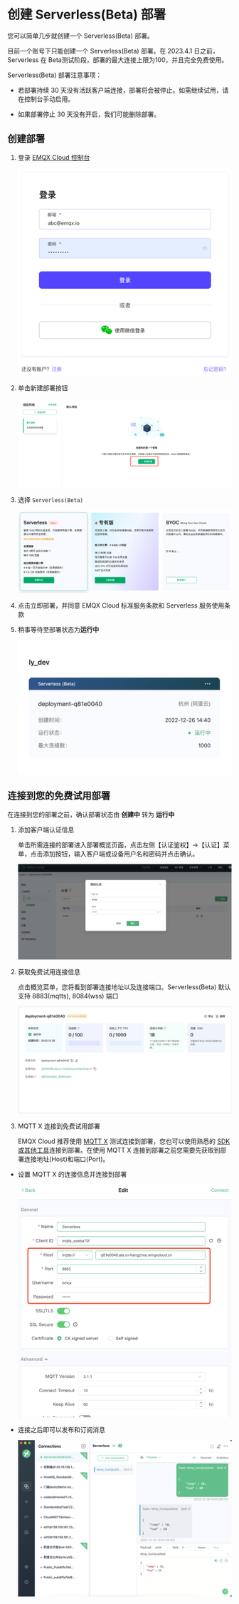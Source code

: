 # 创建 Serverless(Beta) 部署

您可以简单几步就创建一个 Serverless(Beta) 部署。

目前一个账号下只能创建一个 Serverless(Beta) 部署。在 2023.4.1 日之前，Serverless 在 Beta测试阶段，部署的最大连接上限为100，并且完全免费使用。


Serverless(Beta) 部署注意事项：

* 若部署持续 30 天没有活跃客户端连接，部署将会被停止。如需继续试用，请在控制台手动启用。

* 如果部署停止 30 天没有开启，我们可能删除部署。



## 创建部署

1. 登录 [EMQX Cloud 控制台](https://cloud.emqx.com/console/)

   ![login_console](./_assets/login.png)

2. 单击新建部署按钮

   ![first_create_deployment](./_assets/first_create_deployment.png)

3. 选择 `Serverless(Beta)`

   ![create_serverless](./_assets/create_serverless.png)

4. 点击立即部署，并同意 EMQX Cloud 标准服务条款和 Serverless 服务使用条款


5. 稍事等待至部署状态为**运行中**

   ![serverless_running](./_assets/serverless_running.png)

## 连接到您的免费试用部署

在连接到您的部署之前，确认部署状态由 **创建中** 转为 **运行中**

1. 添加客户端认证信息

   单击所需连接的部署进入部署概览页面，点击左侧【认证鉴权】->【认证】菜单，点击添加按钮，输入客户端或设备用户名和密码并点击确认。

   ![add_users](./_assets/serverless_auth.png)

2. 获取免费试用连接信息

   点击概览菜单，您将看到部署连接地址以及连接端口。Serverless(Beta) 默认支持 8883(mqtts), 8084(wss) 端口

   ![connections](./_assets/serverless_overview.png)

3. MQTT X 连接到免费试用部署

   EMQX Cloud 推荐使用 [MQTT X](https://mqttx.app/zh/) 测试连接到部署，您也可以使用熟悉的 [SDK 或其他工具](../connect_to_deployments/overview.md)连接到部署。在使用 MQTT X 连接到部署之前您需要先获取到部署连接地址(Host)和端口(Port)。

* 设置 MQTT X 的连接信息并连接到部署 

    ![mqttx_mqtt](./_assets/mqttx_serverless.png)

* 连接之后即可以发布和订阅消息
   
   ![mqttx_mqtt](./_assets/create_serverless_connect.png)

